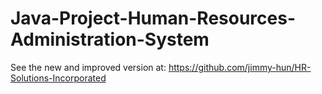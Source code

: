 # Java-Project-Human-Resources-Administration-System
See the new and improved version at: https://github.com/jimmy-hun/HR-Solutions-Incorporated

